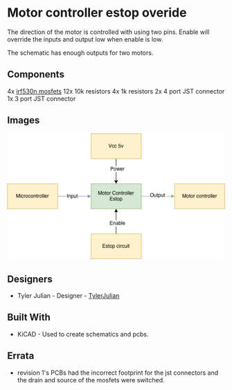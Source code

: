 # Motor controller estop overide

The direction of the motor is controlled with using two pins. Enable will override the inputs and output low when enable is low. 

The schematic has enough outputs for two motors.

## Components
4x [irf530n mosfets](https://www.mouser.com/ProductDetail/Infineon-Technologies/IRF530NPBF?qs=sGAEpiMZZMvsw8vHdI9FuuyVnNvMCBqh)
12x 10k resistors
4x 1k resistors
2x 4 port JST connector
1x 3 port JST connector
## Images
![Block Diagram](BlockDiagramMotorEstop.png)
## Designers

- Tyler Julian - Designer - [TylerJulian](https://github.com/tylerjulian)

## Built With

- KiCAD - Used to create schematics and pcbs. 

## Errata
* revision 1's PCBs had the incorrect footprint for the jst connectors and the drain and source of the mosfets were switched.

